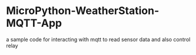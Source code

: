 # MicroPython-WeatherStation-MQTT-App
 a sample code for interacting with mqtt to read sensor data and also control  relay
